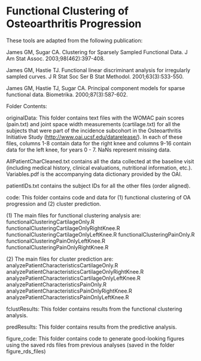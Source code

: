 # Functional Clustering of Osteoarthritis Progression

These tools are adapted from the following publication:

James GM, Sugar CA. Clustering for Sparsely Sampled Functional Data. J Am Stat Assoc. 2003;98(462):397-408.

James GM, Hastie TJ. Functional linear discriminant analysis for irregularly sampled curves. J R Stat Soc Ser B Stat Methodol. 2001;63(3):533-550. 

James GM, Hastie TJ, Sugar CA. Principal component models for sparse functional data. Biometrika. 2000;87(3):587-602. 


Folder Contents:

originalData:
This folder contains text files with the WOMAC pain scores (pain.txt) and joint space width measurements (cartilage.txt) for all the subjects that were part of the incidence subcohort in the Osteoarthritis Initiative Study (http://www.oai.ucsf.edu/datarelease/). In each of these files, columns 1-8 contain data for the right knee and columns 9-16 contain data for the left knee, for years 0 - 7. NaNs represent missing data. 

AllPatientCharCleaned.txt contains all the data collected at the baseline visit (including medical history, clinical evaluations, nutritional information, etc.). Variables.pdf is the accompanying data dictionary provided by the OAI.

patientIDs.txt contains the subject IDs for all the other files (order aligned).


code:
This folder contains code and data for (1) functional clustering of OA progression and (2) cluster prediction. 

(1) The main files for functional clustering analysis are:
functionalClusteringCartilageOnly.R
functionalClusteringCartilageOnlyRightKnee.R
functionalClusteringCartilageOnlyLeftKnee.R
functionalClusteringPainOnly.R
functionalClusteringPainOnlyLeftKnee.R
functionalClusteringPainOnlyRightKnee.R

(2) The main files for cluster prediction are:
analyzePatientCharacteristicsCartilageOnly.R
analyzePatientCharacteristicsCartilageOnlyRightKnee.R 
analyzePatientCharacteristicsCartilageOnlyLeftKnee.R  
analyzePatientCharacteristicsPainOnly.R
analyzePatientCharacteristicsPainOnlyRightKnee.R 
analyzePatientCharacteristicsPainOnlyLeftKnee.R  


fclustResults:
This folder contains results from the functional clustering analysis.


predResults:
This folder contains results from the predictive analysis.


figure_code:
This folder contains code to generate good-looking figures using the saved rds files from previous analyses (saved in the folder figure_rds_files)



